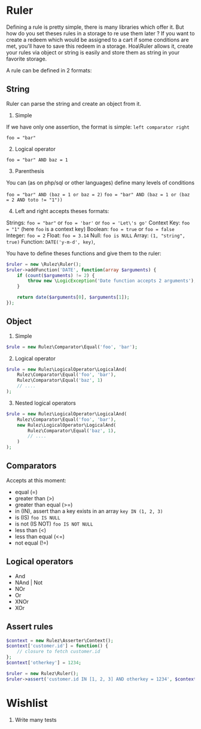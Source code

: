 Ruler
=====

Defining a rule is pretty simple, there is many libraries which offer it. But how do you set theses rules in a storage to re use them later ?
If you want to create a redeem which would be assigned to a cart if some conditions are met, you'll have to save this redeem in a storage.
Hoa\Ruler allows it, create your rules via object or string is easily and store them as string in your favorite storage.

A rule can be defined in 2 formats:

String
------

Ruler can parse the string and create an object from it.

1) Simple

If we have only one assertion, the format is simple: `left comparator right`

`foo = "bar"`

2) Logical operator

`foo = "bar" AND baz = 1`

3) Parenthesis

You can (as on php/sql or other languages) define many levels of conditions

`foo = "bar" AND (baz = 1 or baz = 2)`
`foo = "bar" AND (baz = 1 or (baz = 2 AND toto != "1"))`

4) Left and right accepts theses formats:

Strings:  `foo = "bar"` or `foo = 'bar'` or `foo = 'Let\'s go'`
Context Key: `foo = "1"` (here `foo` is a context key)
Boolean: `foo = true` or `foo = false`
Integer: `foo = 2`
Float: `foo = 3.14`
Null: `foo is NULL`
Array: `(1, "string", true)`
Function: `DATE('y-m-d', key)`,

You have to define theses functions and give them to the ruler:

```php
$ruler = new \Rulez\Ruler();
$ruler->addFunction('DATE', function(array $arguments) {
    if (count($arguments) != 2) {
        throw new \LogicException('Date function accepts 2 arguments');
    }

    return date($arguments[0], $arguments[1]);
});

```

Object
------

1) Simple

```php
$rule = new Rulez\Comparator\Equal('foo', 'bar');
```

2) Logical operator

```php
$rule = new Rulez\LogicalOperator\LogicalAnd(
    Rulez\Comparator\Equal('foo', 'bar'),
    Rulez\Comparator\Equal('baz', 1)
    // ....
);
```

3) Nested logical operators

```php
$rule = new Rulez\LogicalOperator\LogicalAnd(
    Rulez\Comparator\Equal('foo', 'bar'),
    new Rulez\LogicalOperator\LogicalAnd(
        Rulez\Comparator\Equal('baz', 1),
        // ....
    )
);
```

Comparators
-----------

Accepts at this moment:

- equal (=)
- greater than (>)
- greater than equal (>=)
- in (IN), assert than a key exists in an array `key IN (1, 2, 3)`
- is (IS)  `foo IS NULL`
- is not (IS NOT) `foo IS NOT NULL`
- less than (<)
- less than equal (<=)
- not equal (!=)

Logical operators
-----------------

- And
- NAnd | Not
- NOr
- Or
- XNOr
- XOr

Assert rules
------------

```php
$context = new Rulez\Asserter\Context();
$context['customer.id'] = function() {
    // closure to fetch customer.id
};
$context['otherkey'] = 1234;

$ruler = new Rulez\Ruler();
$ruler->assert('customer.id IN [1, 2, 3] AND otherkey = 1234', $context);
```

Wishlist
========

1) Write many tests
